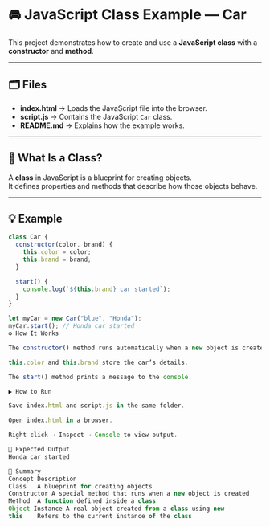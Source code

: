 # 🚘 JavaScript Class Example — Car

This project demonstrates how to create and use a **JavaScript class** with a **constructor** and **method**.

---

## 🗂️ Files
- **index.html** → Loads the JavaScript file into the browser.
- **script.js** → Contains the JavaScript `Car` class.
- **README.md** → Explains how the example works.

---

## 🧠 What Is a Class?

A **class** in JavaScript is a blueprint for creating objects.  
It defines properties and methods that describe how those objects behave.

---

## 💡 Example
```javascript
class Car {
  constructor(color, brand) {
    this.color = color;
    this.brand = brand;
  }

  start() {
    console.log(`${this.brand} car started`);
  }
}

let myCar = new Car("blue", "Honda");
myCar.start(); // Honda car started
⚙️ How It Works

The constructor() method runs automatically when a new object is created.

this.color and this.brand store the car’s details.

The start() method prints a message to the console.

▶️ How to Run

Save index.html and script.js in the same folder.

Open index.html in a browser.

Right-click → Inspect → Console to view output.

💬 Expected Output
Honda car started

🧩 Summary
Concept	Description
Class	A blueprint for creating objects
Constructor	A special method that runs when a new object is created
Method	A function defined inside a class
Object Instance	A real object created from a class using new
this	Refers to the current instance of the class